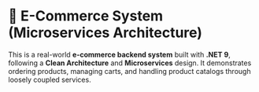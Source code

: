 # 🛒 E-Commerce System (Microservices Architecture)

This is a real-world **e-commerce backend system** built with **.NET 9**, following a **Clean Architecture** and **Microservices** design. It demonstrates ordering products, managing carts, and handling product catalogs through loosely coupled services.
